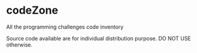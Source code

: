 # codeZone
All the programming challenges code inventory

Source code available are for individual distribution purpose. DO NOT USE otherwise.
